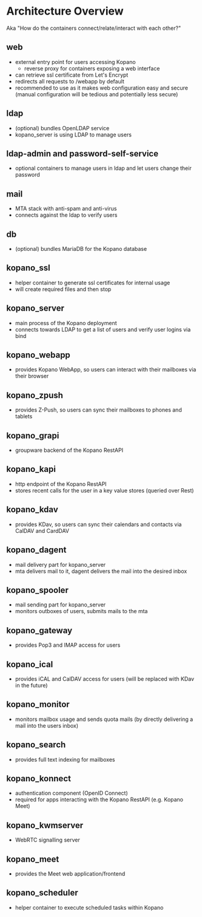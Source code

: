 # Architecture Overview

Aka "How do the containers connect/relate/interact with each other?"

## web

- external entry point for users accessing Kopano
  - reverse proxy for containers exposing a web interface
- can retrieve ssl certificate from Let's Encrypt
- redirects all requests to /webapp by default
- recommended to use as it makes web configuration easy and secure (manual configuration will be tedious and potentially less secure)

## ldap

- (optional) bundles OpenLDAP service
- kopano_server is using LDAP to manage users

## ldap-admin and password-self-service

- optional containers to manage users in ldap and let users change their password

## mail

- MTA stack with anti-spam and anti-virus
- connects against the ldap to verify users

## db

- (optional) bundles MariaDB for the Kopano database

## kopano_ssl

- helper container to generate ssl certificates for internal usage
- will create required files and then stop

## kopano_server

- main process of the Kopano deployment
- connects towards LDAP to get a list of users and verify user logins via bind

## kopano_webapp

- provides Kopano WebApp, so users can interact with their mailboxes via their browser

## kopano_zpush

- provides Z-Push, so users can sync their mailboxes to phones and tablets

## kopano_grapi

- groupware backend of the Kopano RestAPI

## kopano_kapi

- http endpoint of the Kopano RestAPI
- stores recent calls for the user in a key value stores (queried over Rest)

## kopano_kdav

- provides KDav, so users can sync their calendars and contacts via CalDAV and CardDAV

## kopano_dagent

- mail delivery part for kopano_server
- mta delivers mail to it, dagent delivers the mail into the desired inbox

## kopano_spooler

- mail sending part for kopano_server
- monitors outboxes of users, submits mails to the mta

## kopano_gateway

- provides Pop3 and IMAP access for users

## kopano_ical

- provides iCAL and CalDAV access for users (will be replaced with KDav in the future)

## kopano_monitor

- monitors mailbox usage and sends quota mails (by directly delivering a mail into the users inbox)

## kopano_search

- provides full text indexing for mailboxes

## kopano_konnect

- authentication component (OpenID Connect)
- required for apps interacting with the Kopano RestAPI (e.g. Kopano Meet)

## kopano_kwmserver

- WebRTC signalling server

## kopano_meet

- provides the Meet web application/frontend

## kopano_scheduler

- helper container to execute scheduled tasks within Kopano
